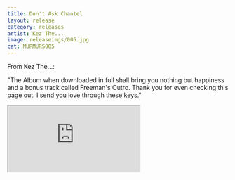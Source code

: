 ```yaml
---
title: Don't Ask Chantel
layout: release
category: releases
artist: Kez The...
image: releaseimgs/005.jpg
cat: MURMURS005
---
```

From Kez The...: 

"The Album when downloaded in full shall bring you nothing but happiness and a bonus track called Freeman's Outro. Thank you for even checking this page out. I send you love through these keys."

<iframe src="http://bandcamp.com/EmbeddedPlayer/album=1135577058/size=large/bgcol=ffffff/linkcol=0687f5/artwork=none/transparent=true/" seamless><a href="http://murmurscollective.bandcamp.com/album/dont-ask-chantel">Don't Ask Chantel by Kez The...</a></iframe>
